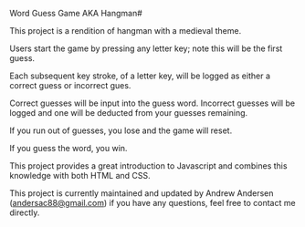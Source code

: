 Word Guess Game AKA Hangman#  

This project is a rendition of hangman with a medieval theme.

Users start the game by pressing any letter key; note this will be the first guess.

Each subsequent key stroke, of a letter key, will be logged as either a correct guess or incorrect gues.

Correct guesses will be input into the guess word. Incorrect guesses will be logged and one will be deducted from your guesses remaining.

If you run out of guesses, you lose and the game will reset.

If you guess the word, you win.

This project provides a great introduction to Javascript and combines this knowledge with both HTML and CSS.

This project is currently maintained and updated by Andrew Andersen (andersac88@gmail.com) if you have any questions, feel free to contact me directly.
